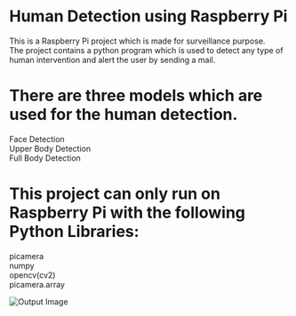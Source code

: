 # Human Detection using Raspberry Pi
This is a Raspberry Pi project which is made for surveillance purpose.</br>
The project contains a python program which is used to detect any type of human intervention and alert the user by sending a mail.</br>

# There are three models which are used for the human detection.
Face Detection</br>
Upper Body Detection</br>
Full Body Detection</br>


# This project can only run on Raspberry Pi with the following Python Libraries:
 picamera</br>
 numpy</br>
 opencv(cv2)</br>
 picamera.array</br>

![Output Image](https://drive.google.com/file/d/10TuBpfYSw-eX2jsGve19POH3rDdFtk1f/view?usp=sharing)
